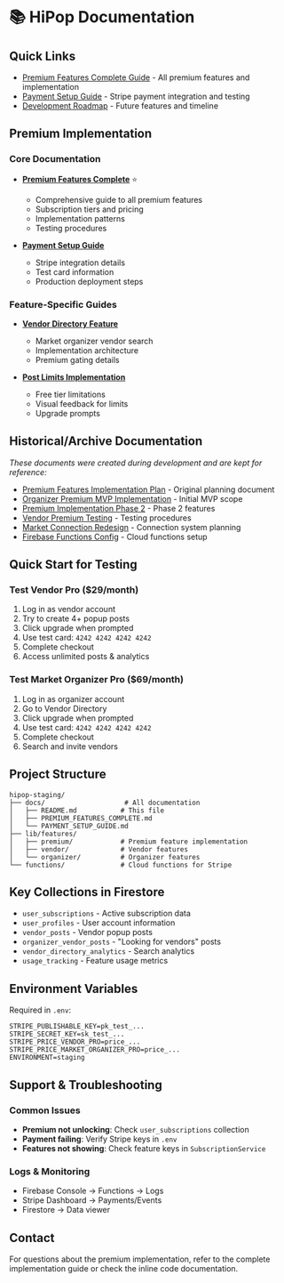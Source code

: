 # 📚 HiPop Documentation

## Quick Links
- [Premium Features Complete Guide](./PREMIUM_FEATURES_COMPLETE.md) - All premium features and implementation
- [Payment Setup Guide](./PAYMENT_SETUP_GUIDE.md) - Stripe payment integration and testing
- [Development Roadmap](./DEVELOPMENT_ROADMAP.md) - Future features and timeline

## Premium Implementation

### Core Documentation
- **[Premium Features Complete](./PREMIUM_FEATURES_COMPLETE.md)** ⭐
  - Comprehensive guide to all premium features
  - Subscription tiers and pricing
  - Implementation patterns
  - Testing procedures

- **[Payment Setup Guide](./PAYMENT_SETUP_GUIDE.md)**
  - Stripe integration details
  - Test card information
  - Production deployment steps

### Feature-Specific Guides
- **[Vendor Directory Feature](./vendor_directory_feature_plan.md)**
  - Market organizer vendor search
  - Implementation architecture
  - Premium gating details

- **[Post Limits Implementation](./POST_LIMITS_IMPLEMENTATION_SUMMARY.md)**
  - Free tier limitations
  - Visual feedback for limits
  - Upgrade prompts

## Historical/Archive Documentation
*These documents were created during development and are kept for reference:*

- [Premium Features Implementation Plan](./PREMIUM_FEATURES_IMPLEMENTATION_PLAN.md) - Original planning document
- [Organizer Premium MVP Implementation](./ORGANIZER_PREMIUM_MVP_IMPLEMENTATION_PLAN.md) - Initial MVP scope
- [Premium Implementation Phase 2](./PREMIUM_IMPLEMENTATION_PHASE2_GUIDE.md) - Phase 2 features
- [Vendor Premium Testing](./VENDOR_PREMIUM_TESTING.md) - Testing procedures
- [Market Connection Redesign](./MARKET_CONNECTION_REDESIGN_PLAN.md) - Connection system planning
- [Firebase Functions Config](./firebase-functions-config.md) - Cloud functions setup

## Quick Start for Testing

### Test Vendor Pro ($29/month)
1. Log in as vendor account
2. Try to create 4+ popup posts
3. Click upgrade when prompted
4. Use test card: `4242 4242 4242 4242`
5. Complete checkout
6. Access unlimited posts & analytics

### Test Market Organizer Pro ($69/month)
1. Log in as organizer account
2. Go to Vendor Directory
3. Click upgrade when prompted
4. Use test card: `4242 4242 4242 4242`
5. Complete checkout
6. Search and invite vendors

## Project Structure

```
hipop-staging/
├── docs/                    # All documentation
│   ├── README.md           # This file
│   ├── PREMIUM_FEATURES_COMPLETE.md
│   └── PAYMENT_SETUP_GUIDE.md
├── lib/features/
│   ├── premium/            # Premium feature implementation
│   ├── vendor/             # Vendor features
│   └── organizer/          # Organizer features
└── functions/              # Cloud functions for Stripe
```

## Key Collections in Firestore

- `user_subscriptions` - Active subscription data
- `user_profiles` - User account information
- `vendor_posts` - Vendor popup posts
- `organizer_vendor_posts` - "Looking for vendors" posts
- `vendor_directory_analytics` - Search analytics
- `usage_tracking` - Feature usage metrics

## Environment Variables

Required in `.env`:
```
STRIPE_PUBLISHABLE_KEY=pk_test_...
STRIPE_SECRET_KEY=sk_test_...
STRIPE_PRICE_VENDOR_PRO=price_...
STRIPE_PRICE_MARKET_ORGANIZER_PRO=price_...
ENVIRONMENT=staging
```

## Support & Troubleshooting

### Common Issues
- **Premium not unlocking**: Check `user_subscriptions` collection
- **Payment failing**: Verify Stripe keys in `.env`
- **Features not showing**: Check feature keys in `SubscriptionService`

### Logs & Monitoring
- Firebase Console → Functions → Logs
- Stripe Dashboard → Payments/Events
- Firestore → Data viewer

## Contact
For questions about the premium implementation, refer to the complete implementation guide or check the inline code documentation.